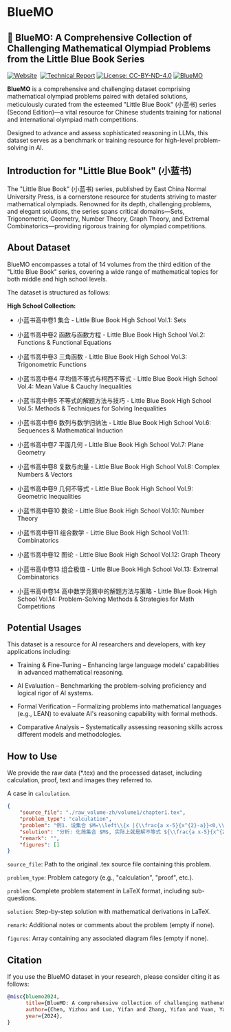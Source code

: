 # BlueMO

## 🚀 BlueMO: A Comprehensive Collection of Challenging Mathematical Olympiad Problems from the Little Blue Book Series

[![Website](https://img.shields.io/badge/Project-Website-green)](https://iiis-ai.github.io/AutoMathText-V2) 
[![Technical Report](https://img.shields.io/badge/Technical-Report-blue)](https://yifanzhang-pro.github.io/BlueMO/BlueMO.pdf)
[![License: CC-BY-ND-4.0](https://img.shields.io/badge/License-CCBYND4.0-yellow.svg)](https://creativecommons.org/licenses/by-nd/4.0/)
[![BlueMO](https://img.shields.io/badge/Huggingface-Datasets-blue)](https://huggingface.co/datasets/math-ai/BlueMO) 

**BlueMO** is a comprehensive and challenging dataset comprising mathematical olympiad problems paired with detailed solutions, meticulously curated from the esteemed "Little Blue Book" (小蓝书) series (Second Edition)—a vital resource for Chinese students training for national and international olympiad math competitions.

Designed to advance and assess sophisticated reasoning in LLMs, this dataset serves as a benchmark or training resource for high-level problem-solving in AI.

## Introduction for "Little Blue Book" (小蓝书)

The "Little Blue Book" (小蓝书) series, published by East China Normal University Press, is a cornerstone resource for students striving to master mathematical olympiads. Renowned for its depth, challenging problems, and elegant solutions, the series spans critical domains—Sets, Trigonometric, Geometry, Number Theory, Graph Theory, and Extremal Combinatorics—providing rigorous training for olympiad competitions.

## About Dataset

BlueMO encompasses a total of 14 volumes from the third edition of the "Little Blue Book" series, covering a wide range of mathematical topics for both middle and high school levels.

The dataset is structured as follows:

**High School Collection:**

* 小蓝书高中卷1 集合 - Little Blue Book High School Vol.1: Sets

* 小蓝书高中卷2 函数与函数方程 - Little Blue Book High School Vol.2: Functions & Functional Equations

* 小蓝书高中卷3 三角函数 - Little Blue Book High School Vol.3: Trigonometric Functions

* 小蓝书高中卷4 平均值不等式与柯西不等式 - Little Blue Book High School Vol.4: Mean Value & Cauchy Inequalities

* 小蓝书高中卷5 不等式的解题方法与技巧 - Little Blue Book High School Vol.5: Methods & Techniques for Solving Inequalities

* 小蓝书高中卷6 数列与数学归纳法 - Little Blue Book High School Vol.6: Sequences & Mathematical Induction

* 小蓝书高中卷7 平面几何 - Little Blue Book High School Vol.7: Plane Geometry

* 小蓝书高中卷8 复数与向量 - Little Blue Book High School Vol.8: Complex Numbers & Vectors

* 小蓝书高中卷9 几何不等式 - Little Blue Book High School Vol.9: Geometric Inequalities

* 小蓝书高中卷10 数论 - Little Blue Book High School Vol.10: Number Theory

* 小蓝书高中卷11 组合数学 - Little Blue Book High School Vol.11: Combinatorics

* 小蓝书高中卷12 图论 - Little Blue Book High School Vol.12: Graph Theory

* 小蓝书高中卷13 组合极值 - Little Blue Book High School Vol.13: Extremal Combinatorics

* 小蓝书高中卷14 高中数学竞赛中的解题方法与策略 - Little Blue Book High School Vol.14: Problem-Solving Methods & Strategies for Math Competitions

## Potential Usages

This dataset is a resource for AI researchers and developers, with key applications including:

* Training & Fine-Tuning – Enhancing large language models’ capabilities in advanced mathematical reasoning.

* AI Evaluation – Benchmarking the problem-solving proficiency and logical rigor of AI systems.

* Formal Verification – Formalizing problems into mathematical languages (e.g., LEAN) to evaluate AI's reasoning capability with formal methods.

* Comparative Analysis – Systematically assessing reasoning skills across different models and methodologies.

## How to Use

We provide the raw data (*.tex) and the processed dataset, including calculation, proof, text and images they referred to.

A case in `calculation`.

```json
{
    "source_file": "./raw_volume-zh/volume1/chapter1.tex",
    "problem_type": "calculation",
    "problem": "例1. 设集合 $M=\\left\\{x |{\\frac{a x-5}{x^{2}-a}}<0,\\,x\\in\\mathbb{R}\\right\\}$ \n(1)当 $a=4$ 时,化简集合 $M$ ;\n(2)若 $3\\in M,$ ,且 $5\\notin M,$ 求实数a的取值范围.",
    "solution": "分析: 化简集合 $M$, 实际上就是解不等式 ${\\frac{a x-5}{x^{2}-a}}<0.$ \n解: (1) 当 $a=4$ 时,有\n$$\n{\\frac{4x-5}{x^{2}-4}}<0\\,, \n$$\n即\n$$\n\\left(x-\\frac{5}{4}\\right)(x+2)(x-2)<0. \n$$\n$x<-2$ 或 ${\\frac{5}{4}}<x<2.$ \n所以 $M=(-\\infty,-2)\\cup\\bigl({\\frac{5}{4}}, 2\\bigr).$ \n(2)由 $3\\in M,$ 得 ${\\frac{3a-5}{3^{2}-a}}<0$,即 $\\left(a-\\frac{5}{3}\\right)(a-9)\\geqslant0$ ,所以\n$$\na<{\\frac{5}{3}}或a>9. \n$$\n由 $5\\notin M$ 得, ${\\frac{5a-5}{5^{2}-a}}\\geqslant0$ 或 $5^{2}-a=0$ ,所以\n$$\n1\\leq a\\leq25. \n$$\n可得 $x\\in\\left[1,{\\frac{5}{3}}\\right)\\cup\\left(9,25\\right]$.\n说明: $5\\notin M$ 隐含了条件 $5^{2}-a=$ 0,这是容易被忽视的.\n由概括原则我们知道,判断一个对象 $x$ 是否为集合 $S$ 的元素,等价于判断 $x$ 是否具有性质 $P$.",
    "remark": "",
    "figures": []
}
```

`source_file`: Path to the original .tex source file containing this problem.

`problem_type`: Problem category (e.g., "calculation", "proof", etc.).

`problem`: Complete problem statement in LaTeX format, including sub-questions.

`solution`: Step-by-step solution with mathematical derivations in LaTeX.

`remark`: Additional notes or comments about the problem (empty if none).

`figures`: Array containing any associated diagram files (empty if none).


## Citation


If you use the BlueMO dataset in your research, please consider citing it as follows:

```bibtex
@misc{bluemo2024,
      title={BlueMO: A comprehensive collection of challenging mathematical olympiad problems from the little blue book series}, 
      author={Chen, Yizhou and Luo, Yifan and Zhang, Yifan and Yuan, Yang},
      year={2024},
}
```
